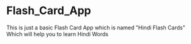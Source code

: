 # Flash_Card_App
This is just a basic Flash Card App which is named "Hindi Flash Cards" Which will help you to learn Hindi Words
